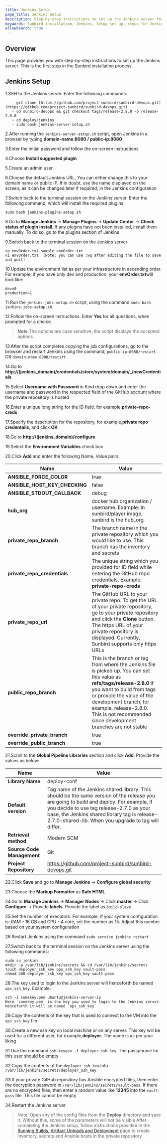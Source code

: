 ```yaml
---
title: Jenkins Setup
page_title: Jenkins Setup
description: Step-by-step instructions to set up the Jenkins server for the Sunbird installation
keywords: Sunbird installation, Jenkins, Setup set up, steps for Jenkins installation
allowSearch: true
---
```



## Overview
This page provides you with step-by-step instructions to set up the Jenkins server. This is the first step in the Sunbird installation process.

## Jenkins Setup

1.SSH to the Jenkins server. Enter the following commands:

 ```
    - git clone [https://github.com/project-sunbird/sunbird-devops.git](https://github.com/project-sunbird/sunbird-devops.git) 
    - cd sunbird-devops && git checkout tags/release-2.8.0 -b release-2.8.0
    - cd deploy/jenkins
    - sudo bash jenkins-server-setup.sh

 ```   
        
2.After running the `jenkins-server-setup.sh` script, open Jenkins in a browser by typing **domain-name:8080 / public-ip:8080**

3.Enter the initial password and follow the on-screen instructions

4.Choose **Install suggested plugin** 

5.Create an admin user 

6.Choose the default Jenkins URL. You can either change this to your domain name or public IP. If in doubt, use the name displayed on the screen, as it can be changed later if required, in the Jenkins configuration

7.Switch back to the terminal session on the Jenkins server. Enter the following command, which will install the required plugins:

    sudo bash jenkins-plugins-setup.sh
   
8.Go to **Manage Jenkins** -> **Manage Plugins** -> **Update Center** -> **Check status of plugin install**. If any plugins have not been installed, install them manually. To do so, go to the plugins section of Jenkins

9.Switch back to the terminal session on the Jenkins server
    
    cp envOrder.txt.sample envOrder.txt 
    vi envOrder.txt  (Note: you can use :wq after editing the file to save and quit)
    

10.Update the environment list as per your infrastructure in ascending order. For example, if you have only dev and production, your **envOrder.txt**will look like:

    dev=0
    production=1 

11.Run the `jenkins-jobs-setup.sh` script, using the command,`sudo bash jenkins-jobs-setup.sh`

12.Follow the on-screen instructions. Enter **Yes** for all questions, when prompted for a choice. 

> **Note** The options are case sensitive, the script displays the accepted options 
 
13.After the script completes copying the job configurations, go to the browser and restart Jenkins using the command, `public-ip:8080/restart` OR `domain-name:8080/restart` 
 
14.Go to **http://(jenkins_domain)/credentials/store/system/domain/_/newCredentials** 
 
15.Select **Username with Password** in Kind drop down and enter the username and password in the respected field of the GitHub account where the private repository is hosted
 
16.Enter a unique long string for the ID field, for example,**private-repo-creds** 
 
17.Specify the description for the repository, for example,**private repo credentails**, and click **OK**
 
18.Go to **http://(jenkins_domain)/configure** 
    
19.Select the **Environment Variables** check box
 
20.Click **Add** and enter the following Name, Value pairs: 
 
|**Name**|**Value**| 
|---|---| 
|**ANSIBLE_FORCE_COLOR**|true| 
|**ANSIBLE_HOST_KEY_CHECKING**|false| 
|**ANSIBLE_STDOUT_CALLBACK**|debug| 
|**hub_org**|docker hub organization / username. Example: In sunbird/player image, sunbird is the hub_org| 
|**private_repo_branch**|The branch name in the private repository which you would like to use. This branch has the inventory and secrets| 
|**private_repo_credentials**|The unique string which you provided for ID field while entering the GitHub repo credentials. Example: **private-repo-creds**| 
|**private_repo_url**|The GitHub URL to your private repo. To get the URL of your private repository, go to your private repository and click the **Clone** button. The https URL of your private repository is displayed. Currently, Sunbird supports only https URLs| 
|**public_repo_branch**|This is the branch or tag from where the Jenkins file is picked up. You can set this value as **refs/tags/release-2.8.0** if you want to build from tags or provide the value of the development branch, for example, release-2.8.0. This is not recommended since development branches are not stable|
|**override_private_branch**|true|
|**override_public_branch**|true| 
 
21.Scroll to the **Global Pipeline Libraries** section and click **Add**. Provide the values as below:

|**Name**|**Value**| 
|-------|--------| 
|**Library Name**|deploy-conf| 
|**Default version**|Tag name of the Jenkins shared library. This should be the same version of the release you are going to build and deploy. For example, if you decide to use tag release-2.7.0 as your base, the Jenkins shared library tag is release-2.7.0-shared-lib. When you upgrade to tag will differ.
|**Retrieval method**|Modern SCM| 
|**Source Code Management**|Git| 
|**Project Repository**|https://github.com/project-sunbird/sunbird-devops.git| 

22.Click **Save** and go to **Manage Jenkins** -> **Configure global security** 

23.Choose the **Markup Formatter** as **Safe HTML**

24.Go to **Manage Jenkins** -> **Manager Nodes** -> Click **master** -> Click **Configure** -> Provide **labels**. Provide the label as `build-slave` 

25.Set the number of executors. For example, if your system configuration is: RAM - 16 GB and CPU - 4 core, set the number as 15. Adjust this number based on your system configuration 

26.Restart Jenkins using the command `sudo service jenkins restart` 

27.Switch back to the terminal session on the Jenkins server using the following commands:

    sudo su jenkins  
    mkdir -p /var/lib/jenkins/secrets && cd /var/lib/jenkins/secrets  
    touch deployer_ssh_key ops_ssh_key vault-pass
    chmod 400 deployer_ssh_key ops_ssh_key vault-pass 

28.The key used to login to the Jenkins server will henceforth be named `ops_ssh_key`. Example:

    ssh -i somekey.pem ubuntu@jenkins-server-ip
    Here `somekey.pem` is the key you used to login to the Jenkins server. Henceforth it will be named `ops_ssh_key` 

29.Copy the contents of the key that is used to connect to the VM into the `ops_ssh_key` file 

30.Create a new ssh key on local machine or on any server. This key will be used for a different user, for example,**deployer**. The name is as per your liking 

31.Use the command `ssh-keygen -f deployer_ssh_key`. The passphrase for this user should be empty

32.Copy the contents of the `deployer_ssh_key` into `/var/lib/jenkins/secrets/deployer_ssh_key`  

33.If your private GitHub repository has Ansible encrypted files, then enter the decryption password in `/var/lib/jenkins/secrets/vault-pass`. If there are no encrypted files, then enter a random value like **12345** into the `vault-pass` file. This file cannot be empty

34.Restart the Jenkins server


> Note: 
> Open any of the config files from the **Deploy** directory and save it. Without this, some of the parameters will not be visible 
> After completing the Jenkins setup, follow instructions provided in the [Running Builds, Artifact Uploads and Deployment](developer-docs/server-installation/running-build-artifact-uploads-and-deployments) page to create inventory, secrets and Ansible hosts in the private repository        
